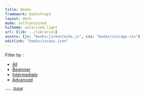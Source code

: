 ```yaml
---
title: Books
framework: bootstrap3
layout: deck
mode: selfcontained
hitheme: solarized_light
url: {lib: ../libraries}
assets: {js: "books/js/mustache.js", css: "books/css/app.css"}
editlink: "books/issues.json"
---
```


<div class="container">
<div class="row">
    <div class="col-md-12">
        <p class="col-md-1">Filter by :</p>
        <ul id="filterBy" class='list-inline'>
            <li><a href="#" data-level="any" class="active" title="filter books by All">All</a></li>
            <li><a href="#" data-level="Beginner" title="filter books by Beginner">Beginner</a></li>
            <li><a href="#" data-level="Intermediate" title="filter books by Intermediate">Intermediate</a></li>
            <li><a href="#" data-level="Advanced" title="filter books by Advanced">Advanced</a></li>
        </ul>
    </div>
</div>

<!-- ////////// WRAPPER BOOKS -->
<div class="row" id="issueswrap"></div>
</div>


<script type="text/javascript">

function randOrd(){
return (Math.round(Math.random())-0.5); 
}

function filterBy() {
var // var's sort by
    active = 'active',
    btFilterBy = $('#filterBy').find('a'),
    booksection = $('.booksection');

// interaction filter by level
btFilterBy.on('click', function(e) {
    e.preventDefault();
    var level = $(this).data('level');
    if (level==='any') {
        // restore all books
        booksection.show();
    } else {
        booksection.not('.' + level).fadeOut('fast');
        booksection.filter('.' + level).fadeIn('fast');
    }

    btFilterBy.removeClass(active);
    $(this).addClass(active);
});
}

$(document).ready(function() {
// get the data and compile into the html template
$.getJSON('{{site.url}}/books/issues.json?' + Math.random(), function(data) {
    var template = $('#booktpl').html(),
        issuesWrap = $('#issueswrap');

    data.books.sort(randOrd);
    issuesWrap.html(Mustache.to_html(template, data));

    filterBy();
});

});
</script>

--- .RAW 

<script id="booktpl" type="text/template">
  {{# books }}
  <div class='col-md-4 booksection {{level}}' style='margin-bottom: 20px;'>
  <div class="media">
  <a class="pull-left" href="{{ url }}" target="_blank">
    <img class="media-object" src="{{site.url}}/books/{{cover}}" alt="..." width=150px height=200px>
  </a>
  <div class="media-body">
   <h4 class="media-heading">{{ title }}</h4>
   <h3><a href="{{authorUrl}}" target="_blank">{{author}}</a></h3>
   <p class="level">{{level}}</p>
   <p class="description">{{info}}</p>
  </div>
  </div>
  </div>
  {{/books}}
</script>
